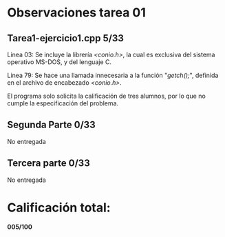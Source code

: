 Observaciones tarea 01
=====================

Tarea1-ejercicio1.cpp 5/33
--------------------------

Linea 03:
  Se incluye la librería _\<conio.h\>_, la cual es exclusiva del sistema operativo MS-DOS, y del lenguaje C.

Linea 79:
  Se hace una llamada innecesaria a la función "_getch();_", definida en el archivo de encabezado _\<conio.h\>_.

El programa solo solicita la calificación de tres alumnos, por lo que no cumple la especificación del problema.

Segunda Parte 0/33
------------------

No entregada

Tercera parte 0/33
------------------

No entregada

Calificación total:
===================

**005/100**